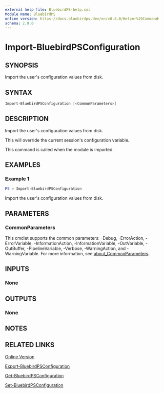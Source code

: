 ```yaml
---
external help file: BluebirdPS-help.xml
Module Name: BluebirdPS
online version: https://docs.bluebirdps.dev/en/v0.8.0/Helper%20Commands/Import-BluebirdPSConfiguration
schema: 2.0.0
---
```


# Import-BluebirdPSConfiguration

## SYNOPSIS

Import the user's configuration values from disk.

## SYNTAX

```powershell
Import-BluebirdPSConfiguration [<CommonParameters>]
```

## DESCRIPTION

Import the user's configuration values from disk.

This will override the current session's configuration variable.

This command is called when the module is imported.

## EXAMPLES

### Example 1

```powershell
PS > Import-BluebirdPSConfiguration
```

Import the user's configuration values from disk.

## PARAMETERS

### CommonParameters

This cmdlet supports the common parameters: -Debug, -ErrorAction, -ErrorVariable, -InformationAction, -InformationVariable, -OutVariable, -OutBuffer, -PipelineVariable, -Verbose, -WarningAction, and -WarningVariable. For more information, see [about_CommonParameters](http://go.microsoft.com/fwlink/?LinkID=113216).

## INPUTS

### None

## OUTPUTS

### None

## NOTES

## RELATED LINKS

[Online Version](https://docs.bluebirdps.dev/en/v0.8.0/Helper%20Commands/Import-BluebirdPSConfiguration)

[Export-BluebirdPSConfiguration](https://docs.bluebirdps.dev/en/v0.8.0/Helper%20Commands/Export-BluebirdPSConfiguration)

[Get-BluebirdPSConfiguration](https://docs.bluebirdps.dev/en/v0.8.0/Helper%20Commands/Get-BluebirdPSConfiguration)

[Set-BluebirdPSConfiguration](https://docs.bluebirdps.dev/en/v0.8.0/Helper%20Commands/Set-BluebirdPSConfiguration)
